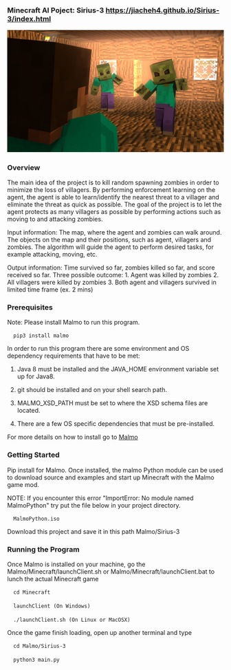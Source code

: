 ### Minecraft AI Poject:  Sirius-3                                      https://jiacheh4.github.io/Sirius-3/index.html ### 
![Image](docs/image/img.jpg)

### Overview ###
The main idea of the project is to kill random spawning zombies in order to minimize the loss of villagers. By performing enforcement learning on the agent, the agent is able to learn/identify the nearest threat to a villager and eliminate the threat as quick as possible. The goal of the project is to let the agent protects as many villagers as possible by performing actions such as moving to and attacking zombies.

Input information: The map, where the agent and zombies can walk around. The objects on the map and their positions, such as agent, villagers and zombies. The algorithm will guide the agent to perform desired tasks, for example attacking, moving, etc.

Output information: Time survived so far, zombies killed so far, and score received so far. Three possible outcome: 1. Agent was killed by zombies 2. All villagers were killed by zombies 3. Both agent and villagers survived in limited time frame (ex. 2 mins)

### Prerequisites ###
Note: Please install Malmo to run this program. 

      pip3 install malmo 

In order to run this program there are some environment and OS dependency requirements that have to be met:

1. Java 8 must be installed and the JAVA_HOME environment variable set up for Java8.

2. git should be installed and on your shell search path.

3. MALMO_XSD_PATH must be set to where the XSD schema files are located.

4. There are a few OS specific dependencies that must be pre-installed.

For more details on how to install go to [Malmo](https://github.com/jiacheh4/malmo)


### Getting Started ###

Pip install for Malmo. Once installed, the malmo Python module can be used to download source and examples and start up Minecraft with the Malmo game mod.

NOTE: If you encounter this error "ImportError: No module named MalmoPython" try put the file below in your project directory.
      
      MalmoPython.iso 
     
Download this project and save it in this path Malmo/Sirius-3

### Running the Program ###

Once Malmo is installed on your machine, go the Malmo/Minecraft/launchClient.sh or Malmo/Minecraft/launchClient.bat to lunch the actual Minecraft game

      cd Minecraft
      
      launchClient (On Windows)
      
      ./launchClient.sh (On Linux or MacOSX)
      
Once the game finish loading, open up another terminal and type 
      
      cd Malmo/Sirius-3
      
      python3 main.py

